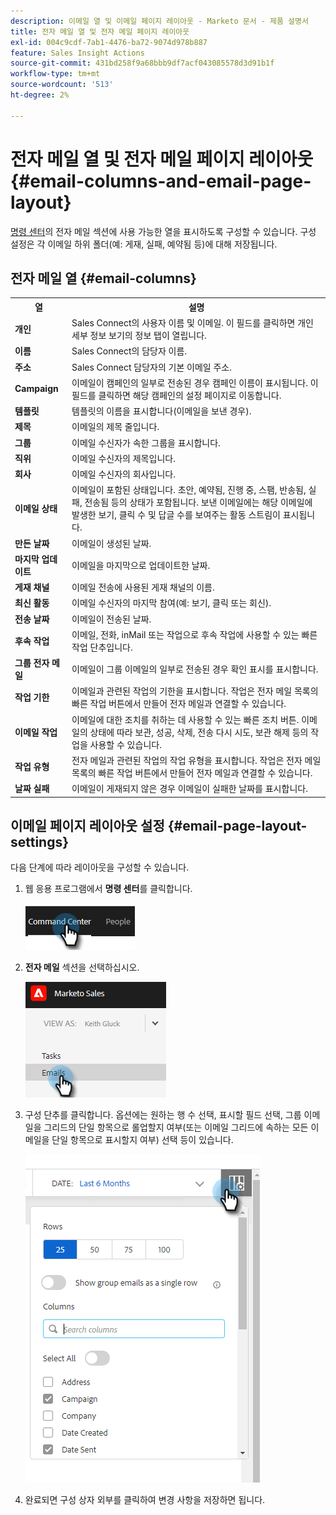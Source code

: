 ```yaml
---
description: 이메일 열 및 이메일 페이지 레이아웃 - Marketo 문서 - 제품 설명서
title: 전자 메일 열 및 전자 메일 페이지 레이아웃
exl-id: 004c9cdf-7ab1-4476-ba72-9074d978b887
feature: Sales Insight Actions
source-git-commit: 431bd258f9a68bbb9df7acf043085578d3d91b1f
workflow-type: tm+mt
source-wordcount: '513'
ht-degree: 2%

---
```


# 전자 메일 열 및 전자 메일 페이지 레이아웃 {#email-columns-and-email-page-layout}

[명령 센터](/help/marketo/product-docs/marketo-sales-insight/actions/email/command-center/command-center-overview.md)의 전자 메일 섹션에 사용 가능한 열을 표시하도록 구성할 수 있습니다. 구성 설정은 각 이메일 하위 폴더(예: 게재, 실패, 예약됨 등)에 대해 저장됩니다.

## 전자 메일 열 {#email-columns}

<table> 
 <colgroup> 
  <col> 
  <col> 
 </colgroup> 
 <tbody> 
  <tr> 
   <th>열</th> 
   <th>설명</th> 
  </tr> 
  <tr> 
   <td><strong>개인</td> 
   <td>Sales Connect의 사용자 이름 및 이메일. 이 필드를 클릭하면 개인 세부 정보 보기의 정보 탭이 열립니다.</td> 
  </tr> 
  <tr> 
   <td><strong>이름</td> 
   <td>Sales Connect의 담당자 이름.</td> 
  </tr> 
  <tr> 
   <td><strong>주소</td> 
   <td>Sales Connect 담당자의 기본 이메일 주소.</td> 
  </tr> 
  <tr> 
   <td><strong>Campaign</td> 
   <td>이메일이 캠페인의 일부로 전송된 경우 캠페인 이름이 표시됩니다. 이 필드를 클릭하면 해당 캠페인의 설정 페이지로 이동합니다.</td> 
  </tr> 
  <tr> 
   <td><strong>템플릿</td> 
   <td>템플릿의 이름을 표시합니다(이메일을 보낸 경우).</td> 
  </tr> 
  <tr> 
   <td><strong>제목</td> 
   <td>이메일의 제목 줄입니다.</td> 
  </tr> 
  <tr> 
   <td><strong>그룹</td> 
   <td>이메일 수신자가 속한 그룹을 표시합니다.</td> 
  </tr> 
  <tr> 
   <td><strong>직위</td> 
   <td>이메일 수신자의 제목입니다.</td> 
  </tr> 
  <tr> 
   <td><strong>회사</td> 
   <td>이메일 수신자의 회사입니다.</td> 
  </tr> 
  <tr> 
   <td><strong>이메일 상태</td> 
   <td>이메일이 포함된 상태입니다. 초안, 예약됨, 진행 중, 스팸, 반송됨, 실패, 전송됨 등의 상태가 포함됩니다. 보낸 이메일에는 해당 이메일에 발생한 보기, 클릭 수 및 답글 수를 보여주는 활동 스트림이 표시됩니다.</td> 
  </tr> 
  <tr> 
   <td><strong>만든 날짜</td> 
   <td>이메일이 생성된 날짜.</td> 
  </tr> 
  <tr> 
   <td><strong>마지막 업데이트</td> 
   <td>이메일을 마지막으로 업데이트한 날짜.</td> 
  </tr> 
  <tr> 
   <td><strong>게재 채널</td> 
   <td>이메일 전송에 사용된 게재 채널의 이름.</td> 
  </tr> 
  <tr> 
   <td><strong>최신 활동</td> 
   <td>이메일 수신자의 마지막 참여(예: 보기, 클릭 또는 회신).</td> 
  </tr> 
  <tr> 
   <td><strong>전송 날짜</td> 
   <td>이메일이 전송된 날짜.</td> 
  </tr> 
  <tr> 
   <td><strong>후속 작업</td> 
   <td>이메일, 전화, inMail 또는 작업으로 후속 작업에 사용할 수 있는 빠른 작업 단추입니다.</td> 
  </tr> 
  <tr> 
   <td><strong>그룹 전자 메일</td> 
   <td>이메일이 그룹 이메일의 일부로 전송된 경우 확인 표시를 표시합니다.</td> 
  </tr> 
  <tr> 
   <td><strong>작업 기한</td> 
   <td>이메일과 관련된 작업의 기한을 표시합니다. 작업은 전자 메일 목록의 빠른 작업 버튼에서 만들어 전자 메일과 연결할 수 있습니다.</td> 
  </tr> 
  <tr> 
   <td><strong>이메일 작업</td> 
   <td>이메일에 대한 조치를 취하는 데 사용할 수 있는 빠른 조치 버튼. 이메일의 상태에 따라 보관, 성공, 삭제, 전송 다시 시도, 보관 해제 등의 작업을 사용할 수 있습니다.</td> 
  </tr> 
  <tr> 
   <td><strong>작업 유형</td> 
   <td>전자 메일과 관련된 작업의 작업 유형을 표시합니다. 작업은 전자 메일 목록의 빠른 작업 버튼에서 만들어 전자 메일과 연결할 수 있습니다.</td> 
  </tr> 
  <tr> 
   <td><strong>날짜 실패</td> 
   <td>이메일이 게재되지 않은 경우 이메일이 실패한 날짜를 표시합니다.</td> 
  </tr> 
 </tbody> 
</table>

## 이메일 페이지 레이아웃 설정 {#email-page-layout-settings}

다음 단계에 따라 레이아웃을 구성할 수 있습니다.

1. 웹 응용 프로그램에서 **명령 센터**&#x200B;를 클릭합니다.

   ![](assets/email-columns-and-email-page-layout-1.png)

1. **전자 메일** 섹션을 선택하십시오.

   ![](assets/email-columns-and-email-page-layout-2.png)

1. 구성 단추를 클릭합니다. 옵션에는 원하는 행 수 선택, 표시할 필드 선택, 그룹 이메일을 그리드의 단일 항목으로 롤업할지 여부(또는 이메일 그리드에 속하는 모든 이메일을 단일 항목으로 표시할지 여부) 선택 등이 있습니다.

   ![](assets/email-columns-and-email-page-layout-3.png)

1. 완료되면 구성 상자 외부를 클릭하여 변경 사항을 저장하면 됩니다.
